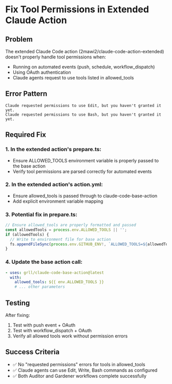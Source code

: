 # Fix Tool Permissions in Extended Claude Action

## Problem
The extended Claude Code action (2mawi2/claude-code-action-extended) doesn't properly handle tool permissions when:
- Running on automated events (push, schedule, workflow_dispatch)
- Using OAuth authentication
- Claude agents request to use tools listed in allowed_tools

## Error Pattern
```
Claude requested permissions to use Edit, but you haven't granted it yet.
Claude requested permissions to use Bash, but you haven't granted it yet.
```

## Required Fix

### 1. In the extended action's prepare.ts:
- Ensure ALLOWED_TOOLS environment variable is properly passed to the base action
- Verify tool permissions are parsed correctly for automated events

### 2. In the extended action's action.yml:
- Ensure allowed_tools is passed through to claude-code-base-action
- Add explicit environment variable mapping

### 3. Potential fix in prepare.ts:
```typescript
// Ensure allowed_tools are properly formatted and passed
const allowedTools = process.env.ALLOWED_TOOLS || '';
if (allowedTools) {
  // Write to environment file for base action
  fs.appendFileSync(process.env.GITHUB_ENV!, `ALLOWED_TOOLS=${allowedTools}\n`);
}
```

### 4. Update the base action call:
```yaml
- uses: grll/claude-code-base-action@latest
  with:
    allowed_tools: ${{ env.ALLOWED_TOOLS }}
    # ... other parameters
```

## Testing
After fixing:
1. Test with push event + OAuth
2. Test with workflow_dispatch + OAuth
3. Verify all allowed tools work without permission errors

## Success Criteria
- ✅ No "requested permissions" errors for tools in allowed_tools
- ✅ Claude agents can use Edit, Write, Bash commands as configured
- ✅ Both Auditor and Gardener workflows complete successfully